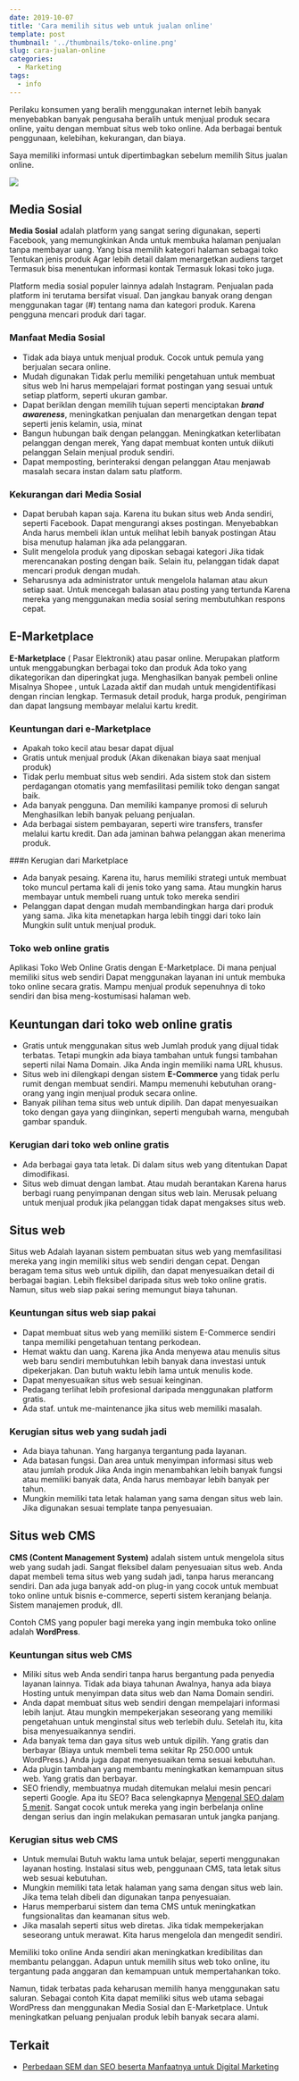 ```yaml
---
date: 2019-10-07
title: 'Cara memilih situs web untuk jualan online'
template: post
thumbnail: '../thumbnails/toko-online.png'
slug: cara-jualan-online
categories:
  - Marketing
tags:
  - info
---
```


Perilaku konsumen yang beralih menggunakan internet lebih banyak menyebabkan banyak pengusaha beralih untuk menjual produk secara online, yaitu dengan membuat situs web toko online. Ada berbagai bentuk penggunaan, kelebihan, kekurangan, dan biaya. 

Saya memiliki informasi untuk dipertimbagkan sebelum memilih Situs jualan online.

![](../thumbnails/online-shop.png)

## Media Sosial

**Media Sosial** adalah platform yang sangat sering digunakan, seperti Facebook, yang memungkinkan Anda untuk membuka halaman penjualan tanpa membayar uang. Yang bisa memilih kategori halaman sebagai toko Tentukan jenis produk Agar lebih detail dalam menargetkan audiens target Termasuk bisa menentukan informasi kontak Termasuk lokasi toko juga.

Platform media sosial populer lainnya adalah Instagram. Penjualan pada platform ini terutama bersifat visual. Dan jangkau banyak orang dengan menggunakan tagar (#) tentang nama dan kategori produk. Karena pengguna mencari produk dari tagar.

### Manfaat Media Sosial

- Tidak ada biaya untuk menjual produk. Cocok untuk pemula yang berjualan secara online.
- Mudah digunakan Tidak perlu memiliki pengetahuan untuk membuat situs web Ini harus mempelajari format postingan yang sesuai untuk setiap platform, seperti ukuran gambar.
- Dapat beriklan dengan memilih tujuan seperti menciptakan ***brand awareness***, meningkatkan penjualan dan menargetkan dengan tepat seperti jenis kelamin, usia, minat
- Bangun hubungan baik dengan pelanggan. Meningkatkan keterlibatan pelanggan dengan merek, Yang dapat membuat konten untuk diikuti pelanggan Selain menjual produk sendiri.
- Dapat memposting, berinteraksi dengan pelanggan Atau menjawab masalah secara instan dalam satu platform.

### Kekurangan dari Media Sosial

- Dapat berubah kapan saja. Karena itu bukan situs web Anda sendiri, seperti Facebook. Dapat mengurangi akses postingan. Menyebabkan Anda harus membeli iklan untuk melihat lebih banyak postingan Atau bisa menutup halaman jika ada pelanggaran.
- Sulit mengelola produk yang diposkan sebagai kategori Jika tidak merencanakan posting dengan baik. Selain itu, pelanggan tidak dapat mencari produk dengan mudah.
- Seharusnya ada administrator untuk mengelola halaman atau akun setiap saat. Untuk mencegah balasan atau posting yang tertunda Karena mereka yang menggunakan media sosial sering membutuhkan respons cepat.

## E-Marketplace

**E-Marketplace** ( Pasar Elektronik) atau pasar online. Merupakan platform untuk menggabungkan berbagai toko dan produk Ada toko yang dikategorikan dan diperingkat juga. Menghasilkan banyak pembeli online Misalnya Shopee , untuk Lazada aktif dan mudah untuk mengidentifikasi dengan rincian lengkap. Termasuk detail produk, harga produk, pengiriman dan dapat langsung membayar melalui kartu kredit.

### Keuntungan dari e-Marketplace

- Apakah toko kecil atau besar dapat dijual
- Gratis untuk menjual produk (Akan dikenakan biaya saat menjual produk)
- Tidak perlu membuat situs web sendiri. Ada sistem stok dan sistem perdagangan otomatis yang memfasilitasi pemilik toko dengan sangat baik.
- Ada banyak pengguna. Dan memiliki kampanye promosi di seluruh Menghasilkan lebih banyak peluang penjualan.
- Ada berbagai sistem pembayaran, seperti wire transfers, transfer melalui kartu kredit. Dan ada jaminan bahwa pelanggan akan menerima produk.

###n Kerugian dari Marketplace

- Ada banyak pesaing. Karena itu, harus memiliki strategi untuk membuat toko muncul pertama kali di jenis toko yang sama. Atau mungkin harus membayar untuk membeli ruang untuk toko mereka sendiri
- Pelanggan dapat dengan mudah membandingkan harga dari produk yang sama. Jika kita menetapkan harga lebih tinggi dari toko lain Mungkin sulit untuk menjual produk.

### Toko web online gratis

Aplikasi Toko Web Online Gratis dengan E-Marketplace. Di mana penjual memiliki situs web sendiri Dapat menggunakan layanan ini untuk membuka toko online secara gratis. Mampu menjual produk sepenuhnya di toko sendiri dan bisa meng-kostumisasi halaman web.

## Keuntungan dari toko web online gratis

- Gratis untuk menggunakan situs web Jumlah produk yang dijual tidak terbatas. Tetapi mungkin ada biaya tambahan untuk fungsi tambahan seperti nilai Nama Domain. Jika Anda ingin memiliki nama URL khusus.
- Situs web ini dilengkapi dengan sistem **E-Commerce** yang tidak perlu rumit dengan membuat sendiri. Mampu memenuhi kebutuhan orang-orang yang ingin menjual produk secara online.
- Banyak pilihan tema situs web untuk dipilih. Dan dapat menyesuaikan toko dengan gaya yang diinginkan, seperti mengubah warna, mengubah gambar spanduk.

### Kerugian dari toko web online gratis

- Ada berbagai gaya tata letak. Di dalam situs web yang ditentukan Dapat dimodifikasi.
- Situs web dimuat dengan lambat. Atau mudah berantakan Karena harus berbagi ruang penyimpanan dengan situs web lain. Merusak peluang untuk menjual produk jika pelanggan tidak dapat mengakses situs web.

## Situs web 

Situs web Adalah layanan sistem pembuatan situs web yang memfasilitasi mereka yang ingin memiliki situs web sendiri dengan cepat. Dengan beragam tema situs web untuk dipilih, dan dapat menyesuaikan detail di berbagai bagian. Lebih fleksibel daripada situs web toko online gratis. Namun, situs web siap pakai sering memungut biaya tahunan.

### Keuntungan situs web siap pakai

- Dapat membuat situs web yang memiliki sistem E-Commerce sendiri tanpa memiliki pengetahuan tentang perkodean.
- Hemat waktu dan uang. Karena jika Anda menyewa atau menulis situs web baru sendiri membutuhkan lebih banyak dana investasi untuk dipekerjakan. Dan butuh waktu lebih lama untuk menulis kode.
- Dapat menyesuaikan situs web sesuai keinginan.
- Pedagang terlihat lebih profesional daripada menggunakan platform gratis.
- Ada staf. untuk me-maintenance jika situs web memiliki masalah.
 

### Kerugian situs web yang sudah jadi

- Ada biaya tahunan. Yang harganya tergantung pada layanan.
- Ada batasan fungsi. Dan area untuk menyimpan informasi situs web atau jumlah produk Jika Anda ingin menambahkan lebih banyak fungsi atau memiliki banyak data, Anda harus membayar lebih banyak per tahun.
- Mungkin memiliki tata letak halaman yang sama dengan situs web lain. Jika digunakan sesuai template tanpa penyesuaian.


## Situs web CMS

**CMS (Content Management System)** adalah sistem untuk mengelola situs web yang sudah jadi. Sangat fleksibel dalam penyesuaian situs web. Anda dapat membeli tema situs web yang sudah jadi, tanpa harus merancang sendiri. Dan ada juga banyak add-on plug-in yang cocok untuk membuat toko online untuk bisnis e-commerce, seperti sistem keranjang belanja. Sistem manajemen produk, dll. 

Contoh CMS yang populer bagi mereka yang ingin membuka toko online adalah **WordPress**.

### Keuntungan situs web CMS

- Miliki situs web Anda sendiri tanpa harus bergantung pada penyedia layanan lainnya. Tidak ada biaya tahunan Awalnya, hanya ada biaya Hosting untuk menyimpan data situs web dan Nama Domain sendiri.
- Anda dapat membuat situs web sendiri dengan mempelajari informasi lebih lanjut. Atau mungkin mempekerjakan seseorang yang memiliki pengetahuan untuk menginstal situs web terlebih dulu. Setelah itu, kita bisa menyesuaikannya sendiri.
- Ada banyak tema dan gaya situs web untuk dipilih. Yang gratis dan berbayar (Biaya untuk membeli tema sekitar Rp 250.000 untuk WordPress.) Anda juga dapat menyesuaikan tema sesuai kebutuhan.
- Ada plugin tambahan yang membantu meningkatkan kemampuan situs web. Yang gratis dan berbayar.
- SEO friendly, membuatnya mudah ditemukan melalui mesin pencari seperti Google. Apa itu SEO? Baca selengkapnya [Mengenal SEO dalam 5 menit](https://www.aradechoco.com/mengenal-seo/). Sangat cocok untuk mereka yang ingin berbelanja online dengan serius dan ingin melakukan pemasaran untuk jangka panjang.

### Kerugian situs web CMS

- Untuk memulai Butuh waktu lama untuk belajar, seperti menggunakan layanan hosting. Instalasi situs web, penggunaan CMS, tata letak situs web sesuai kebutuhan.
- Mungkin memiliki tata letak halaman yang sama dengan situs web lain. Jika tema telah dibeli dan digunakan tanpa penyesuaian.
- Harus memperbarui sistem dan tema CMS untuk meningkatkan fungsionalitas dan keamanan situs web.
- Jika masalah seperti situs web diretas. Jika tidak mempekerjakan seseorang untuk merawat. Kita harus mengelola dan mengedit sendiri.

Memiliki toko online Anda sendiri akan meningkatkan kredibilitas dan membantu pelanggan. Adapun untuk memilih situs web toko online, itu tergantung pada anggaran dan kemampuan untuk mempertahankan toko. 

Namun, tidak terbatas pada keharusan memilih hanya menggunakan satu saluran. Sebagai contoh Kita dapat memiliki situs web utama sebagai WordPress dan menggunakan Media Sosial dan E-Marketplace. Untuk meningkatkan peluang penjualan produk lebih banyak secara alami.

## Terkait

- [Perbedaan SEM dan SEO beserta Manfaatnya untuk Digital Marketing](https://www.aradechoco.com/perbedaan-sem-dan-seo/)